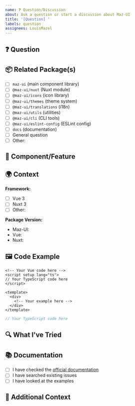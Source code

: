 ```yaml
---
name: ❓ Question/Discussion
about: Ask a question or start a discussion about Maz-UI
title: '[Question] '
labels: question
assignees: LouisMazel
---
```


## ❓ Question

<!-- Your question here -->

## 📦 Related Package(s)

<!-- Check all packages that are related to your question -->

- [ ] `maz-ui` (main component library)
- [ ] `@maz-ui/nuxt` (Nuxt module)
- [ ] `@maz-ui/icons` (icon library)
- [ ] `@maz-ui/themes` (theme system)
- [ ] `@maz-ui/translations` (i18n)
- [ ] `@maz-ui/utils` (utilities)
- [ ] `@maz-ui/cli` (CLI tools)
- [ ] `@maz-ui/eslint-config` (ESLint config)
- [ ] `docs` (documentation)
- [ ] General question
- [ ] Other:

## 🔧 Component/Feature

<!-- If applicable, specify the component or feature name -->

## 🌍 Context

<!-- Provide context about your project or use case -->

**Framework:**

- [ ] Vue 3
- [ ] Nuxt 3
- [ ] Other:

**Package Version:**

- Maz-UI:
- Vue:
- Nuxt:

## 🖼️ Code Example

<!-- If applicable, provide a code example -->

```vue
<!-- Your Vue code here -->
<script setup lang="ts">
// Your TypeScript code here
</script>

<template>
  <div>
    <!-- Your example here -->
  </div>
</template>
```

```typescript
// Your TypeScript code here
```

## 🔍 What I've Tried

<!-- What have you already tried or researched? -->

## 📚 Documentation

<!-- Have you checked the documentation? -->

- [ ] I have checked the [official documentation](https://maz-ui.com/)
- [ ] I have searched existing issues
- [ ] I have looked at the examples

## 📝 Additional Context

<!-- Add any other context or information -->
